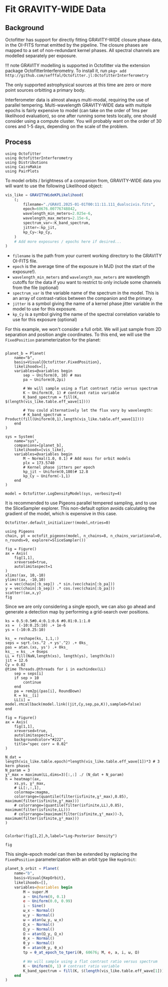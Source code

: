 # Fit GRAVITY-WIDE Data

## Background
Octofitter has support for directly fitting GRAVITY-WIDE closure phase data, in the OI-FITS format emitted by the pipeline.
The closure phases are mapped to a set of non-redundant kernel phases. All spectral channels are modelled separately per exposure.

!!! note
    GRAVITY modelling is supported in Octofitter via the extension package OctofitterInterferometry. To install it, run 
    `pkg> add http://github.com/sefffal/Octofitter.jl:OctofitterInterferometry`

The only supported astrophysical sources at this time are zero or more point sources orbitting a primary body.

Interferometer data is almost always multi-modal, requiring the use of parallel tempering.
Multi-wavelength GRAVITY-WIDE data with multiple epochs is fairly expensive to model (can take on the order of 1ms per likelihood evaluation), so one after running some tests locally, one should consider using a compute cluster.
You will probably want on the order of 30 cores and 1-5 days, depending on the scale of the problem.

## Process



```@julia
using Octofitter
using OctofitterInterferometry
using Distributions
using CairoMakie
using PairPlots
```

To model orbits / brightness of a companion from, GRAVITY-WIDE data you will want to use the following Likelihood object:

```julia
vis_like = GRAVITYWideKPLikelihood(
    (;
        filename="./GRAVI.2025-01-01T00:11:11.111_dualscivis.fits",
        epoch=60676.00776748842,
        wavelength_min_meters=2.025e-6,
        wavelength_max_meters=2.15e-6,
        spectrum_var=:K_band_spectrum,
        jitter=:kp_jit,
        kp_Cy=:kp_Cy,
    )
    # Add more exposures / epochs here if desired...
)
```

- `filename` is the path from your current working directory to the GRAVITY OI-FITS file.
- `epoch` is the average time of the exposure in MJD (not the start of the exposure!).
- `wavelength_min_meters` and `wavelength_max_meters` are wavelength cutoffs for the data if you want to restrict to only include some channels from the file (optional)
- `spectrum_var` is the variable name of the spectrum in the model. This is an array of contrast-ratios between the companion and the primary.
- `jitter` is a symbol giving the name of a  kernel phase jitter variable in the model to use for this exposure.
- `kp_Cy` is a symbol giving the name of the spectral correlation variable to use for this exposure (optional)



For this example, we won't consider a full orbit. We will just sample from 2D separation and position angle coordinates. To this end, we will use the `FixedPosition` parameterization for the planet:
```@julia

planet_b = Planet(
    name="b",
    basis=Visual{Octofitter.FixedPosition},
    likelihoods=[],
    variables=@variables begin
        sep ~ Uniform(0, 10) # mas
        pa ~ Uniform(0,2pi)

        # We will sample using a flat contrast ratio versus spectrum
        K ~ Uniform(0, 1) # contrast ratio variable
        K_band_spectrum = fill(K, $(length(vis_like.table.eff_wave[1])))

        # You could alternatively let the flux vary by wavelength:
        # K_band_spectrum = Product(fill(Uniform(0,1),length(vis_like.table.eff_wave[1])))
    end
)

sys = System(
    name="sys",
    companions=[planet_b],
    likelihoods=[vis_like],
    variables=@variables begin
        M ~ Normal(1.0, 0.1) # Add mass for orbit models
        plx = 173.5740
        # Kernel phase jitters per epoch
        kp_jit ~ Uniform(0,180)# 12.8
        kp_Cy ~ Uniform(-1,1)
    end
)

model = Octofitter.LogDensityModel(sys, verbosity=4)
```

It is recommended to use Pigeons parallel tempered sampling, and to use the SliceSampler explorer. This non-default option avoids calculating the gradient of the model, which is expensive in this case.
```@julia
Octofitter.default_initializer!(model,ntries=0)

using Pigeons
chain, pt = octofit_pigeons(model, n_chains=8, n_chains_variational=0, n_rounds=9, explorer=SliceSampler())
```


```@julia
fig = Figure()
ax = Axis(
    fig[1,1],
    xreversed=true,
    autolimitaspect=1
)
xlims!(ax, 10,-10)
ylims!(ax, -10,10)
x = vec(chain[:b_sep]) .* sin.(vec(chain[:b_pa]))
y = vec(chain[:b_sep]) .* cos.(vec(chain[:b_pa]))
scatter!(ax,x,y)
fig
```



Since we are only considering a single epoch, we can also go ahead and generate a detection map by performing a grid-search over positions.

```@julia
ks = 0.5:0.5#0.4:0.1:0.6 #0.01:0.1:1.0
xs =  (-10:0.25:10) .+ 1e-6
ys = (-10:0.25:10)

ks_ = reshape(ks, 1,1,:)
seps = sqrt.(xs.^2 .+ ys'.^2) .+ 0ks_
pas = atan.(xs, ys') .+ 0ks_
ks__ = ks_ .+ 0seps
LL = fill(NaN,length(xs), length(ys), length(ks))
jit = 12.6
Cy = 0.02
@time Threads.@threads for i in eachindex(LL)
    sep = seps[i]
    if sep > 10
        continue
    end
    pa = rem2pi(pas[i], RoundDown)
    K = ks__[i]
    LL[i] = model.ℓπcallback(model.link((jit,Cy,sep,pa,K)),sampled=false)
end
```

```@julia
fig = Figure()
ax = Axis(
    fig[1,1],
    xreversed=true,
    autolimitaspect=1,
    backgroundcolor="#222",
    title="spec corr = 0.02"
)

N_dat = length(vis_like.table.epoch)*length(vis_like.table.eff_wave[1])*3 # 3 kern phases
N_param = 3
χ²_max = maximum(LL,dims=3)[:,:] ./ (N_dat + N_param)
h = heatmap!(ax,
    xs,ys, χ²_max,
    # LL[:,:,1],
    colormap=:magma,
    colorrange=(quantile(filter(isfinite,χ²_max),0.85), maximum(filter(isfinite,χ²_max)))
    # colorrange=(quantile(filter(isfinite,LL),0.85), maximum(filter(isfinite,LL)))
    # colorrange=(maximum(filter(isfinite,χ²_max))-3, maximum(filter(isfinite,χ²_max)))
)


Colorbar(fig[1,2],h,label="Log-Posterior Density")

fig
```



This single-epoch model can then be extended by replacing the `FixedPosition` parameterization with an orbit type like `KepOrbit`:
```julia
planet_b_orbit = Planet(
    name="b",
    basis=Visual{KepOrbit},
    likelihoods=[],
    variables=@variables begin
        M = super.M
        a ~ Uniform(0, 0.1)
        e ~ Uniform(0.0, 0.99)
        i ~ Sine()
        ω_x ~ Normal()
        ω_y ~ Normal()
        ω = atan(ω_y, ω_x)
        Ω_x ~ Normal()
        Ω_y ~ Normal()
        Ω = atan(Ω_y, Ω_x)
        θ_x ~ Normal()
        θ_y ~ Normal()
        θ = atan(θ_y, θ_x)
        tp = θ_at_epoch_to_tperi(θ, 60676; M, e, a, i, ω, Ω)

        # We will sample using a flat contrast ratio versus spectrum
        K ~ Uniform(0, 1) # contrast ratio variable
        K_band_spectrum = fill(K, $(length(vis_like.table.eff_wave[1])))
    end
)
```

